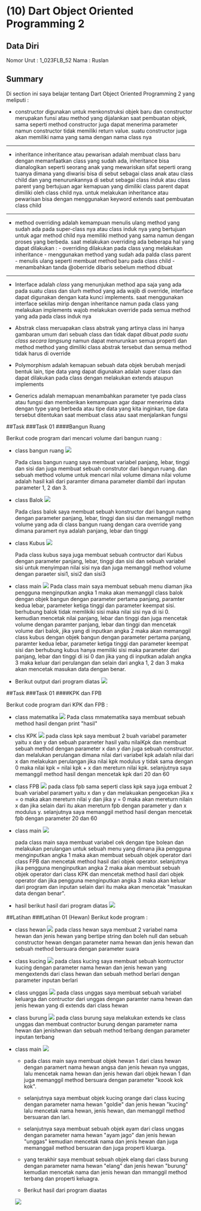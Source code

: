 # (10) Dart Object Oriented Programming 2

## Data Diri

Nomor Urut : 1_023FLB_52
Nama : Ruslan

## Summary

Di section ini saya belajar tentang Dart Object Oriented Programming 2 yang meliputi :

- constructor digunakan untuk menkonstruksi objek baru dan constructor merupakan funsi atau method yang dijalankan saat pembuatan objek, sama seperti method constructor juga dapat menerima parameter namun constructor tidak memiliki return value. suatu constructor juga akan memiliki nama yang sama dengan nama class nya

---

- inheritance
  inheritance atau pewarisan adalah membuat class baru dengan memanfaatkan class yang sudah ada, inheritance bisa dianalogikan seperti seorang anak yang mewariskan sifat seperti orang tuanya dimana yang diwarisi bisa di sebut sebagai class anak atau class child dan yang menurunkannya di sebut sebagai class induk atau class parent yang bertujuan agar kemapuan yang dimiliki class parent dapat dimiliki oleh class child nya. untuk melakukan inheritance atau pewarisan bisa dengan menggunakan keyword extends saat pembuatan class child

---

- method overriding adalah kemampuan menulis ulang method yang sudah ada pada super-class nya atau class induk nya yang bertujuan untuk agar method child nya memiliki method yang sama namun dengan proses yang berbeda. saat melakukan overriding ada beberapa hal yang dapat dilakukan : - overriding dilakukan pada class yang melakukan inheritance - menggunakan method yang sudah ada palda class parent - menulis ulang seperti membuat method baru pada class child - menambahkan tanda @oberride dibaris sebelum method dibuat

---

- Interface adalah _class_ yang menunjukan method apa saja yang ada pada suatu class dan slurh method yang ada wajib di override, interface dapat digunakan dengan kata kunci implements. saat menggunakan interface sekilas mirip dengan inheritance namun pada class yang melakukan implements wajob melakukan override pada semua method yang ada pada class induk nya

- Abstrak class meruapakan class abstrak yang artinya class ini hanya gambaran umum dari sebuah class dan tidak dapat dibuat _pada suatu class secara langsung_ namun dapat menurunkan semua properti dan method method yang dimiliki class abstrak tersebut dan semua method tidak harus di override

- Polymorphism adalah kemapuan sebuah data objek berubah menjadi bentuk lain, tipe data yang dapat digunakan adalah super class dan dapat dilakukan pada class dengan melakukan extends ataupun implements

- Generics adalah memapuan menambahkan parameter tye pada class atau fungsi dan memberikan kemampuan agar dapar menerima data dengan type yang berbeda atau tipe data yang kita inginkan, tipe data tersebut ditentukan saat membuat class atau saat menjalankan fungsi

##Task
###Task 01
####Bangun Ruang

Berikut code program dari mencari volume dari bangun ruang :

- class bangun ruang
  ![](../screenshots/classBangunRuang.png)

  Pada class bangun ruang saya membuat variabel panjang, lebar, tinggi dan sisi dan juga membuat sebuah construtor dari bangun ruang. dan sebuah method volume untuk mencari nilai volume dimana nilai volume adalah hasil kali dari paramter dimana parameter diambil dari inputan parameter 1, 2 dan 3.

- class Balok
  ![](../screenshots/classBalok.png)

  Pada class balok saya membuat sebuah konstructor dari bangun ruang dengan parameter panjang, lebar, tinggi dan sisi dan memanggil methon volume yang ada di class bangun ruang dengan cara override yang dimana paramert nya adalah panjang, lebar dan tinggi

- class Kubus
  ![](../screenshots/classKubus.png)

  Pada class kubus saya juga membuat sebuah contructor dari Kubus dengan parameter panjang, lebar, tinggi dan sisi dan sebuah variabel sisi untuk menyimpan nilai sisi nya dan juga memanggil method volume dengan paraeter sisi1, sisi2 dan sisi3

- class main
  ![](../screenshots/classMain.png)
  Pada class main saya membuat sebuah menu diaman jika pengguna menginputkan angka 1 maka akan memanggil class balok dengan objek bangun dengan parameter pertama panjang, paramter kedua lebar, parameter ketiga tinggi dan parameter keempat sisi. berhubung balok tidak memlikiki sisi maka nilai sisi nya di isi 0. kemudian mencetak nilai panjang, lebar dan tinggi dan juga mencetak volume dengan paramter panjang, lebar dan tinggi dan mencetak volume dari balok, jika yang di inputkan angka 2 maka akan memanggil class kubus dengan objek bangun dengan parameter pertama panjang, paramter kedua lebar, parameter ketiga tinggi dan parameter keempat sisi dan berhubung kubus hanya memiliki sisi maka parameter dari panjang, lebar dan tinggi di isi 0 dan jika yang di inputkan adalah angka 3 maka keluar dari perulangan dan selain dari angka 1, 2 dan 3 maka akan mencetak masukan data dengan benar.
- Berikut output dari program diatas
  ![](../screenshots/hasil.png)

##Task
###Task 01
####KPK dan FPB

Berikut code program dari KPK dan FPB :

- class matematika
  ![](../screenshots/classMatematika.png)
  Pada class mmatematika saya membuat sebuah method hasil dengan print "hasil"
- clss KPK
  ![](../screenshots/classKpk.png)
  pada class kpk saya membuat 2 buah variabel parameter yaitu x dan y dan sebuah parameter hasil yaitu nilaiKpk dan membuat sebuah method dengan parameter x dan y dan juga sebuah constructor. dan melalukan perulangan dimana nilai dari variabel kpk adalah nilai dari x dan melakukan perulangan jika nilai kpk modulus y tidak sama dengan 0 maka nilai kpk = nilai kpk + x dan mereturn nilai kpk. selanjutnya saya memanggil method hasil dengan mencetak kpk dari 20 dan 60
- class FPB
  ![](../screenshots/classFpb.png)
  pada class fpb sama seperti class kpk saya juga embuat 2 buah variabel paramert yaitu x dan y dan melakuakan pengecekan jika x = o maka akan mereturn nilai y dan jika y = 0 maka akan mereturn nilain x dan jika selain dari itu akan mereturn fpb dengan parameter y dan x modulus y. selanjutnya saya memanggil method hasil dengan mencetak fpb dengan parameter 20 dan 60
- class main
  ![](../screenshots/classMainTask02.png)

  pada class main saya membuat variabel cek dengan tipe bolean dan melakukan perulangan untuk sebuah menu yang dimana jika pengguna menginputkan angka 1 maka akan membuat sebuah objek operator dari class FPB dan mencetak method hasil dari objek operator. selanjutnya jika pengguna menginputkan angka 2 maka akan membuat sebuah objek operator dari class KPK dan mencetak method hasil dari objek operator dan jika pengguna menginputkan angka 3 maka akan keluar dari program dan inputan selain dari itu maka akan mencetak "masukan data dengan benar".

- hasil
  berikut hasil dari program diatas
  ![](../screenshots/hasilKpkFpb.png)

##Latihan
###Latihan 01 (Hewan)
Berikut kode program :

- class hewan
  ![](../screenshots/classHewan.png)
  pada class hewan saya membuat 2 variabel nama hewan dan jenis hewan yang bertipe string dan boleh null dan sebuah constructor hewan dengan parameter nama hewan dan jenis hewan dan sebuah method bersuara dengan parameter suara
- class kucing
  ![](../screenshots/classKucing.png)
  pada class kucing saya membuat sebuah kontructor kucing dengan parameter nama hewan dan jenis hewan yang mengextends dari class hewan dan sebuah method berlari dengan parameter inputan berlari
- class unggas
  ![](../screenshots/classUnggas.png)
  pada class unggas saya membuat sebuah variabel keluarga dan contructor dari unggas dengan paramter nama hewan dan jenis hewan yang di extends dari class hewan
- class burung
  ![](../screenshots/classBurung.png)
  pada class burung saya melakukan extends ke class unggas dan membuat contructor burung dengan parameter nama hewan dan jenishewan dan sebuah method terbang dengan parameter inputan terbang
- class main
  ![](../screenshots/classMainLatihan.png)

  - pada class main saya membuat objek hewan 1 dari class hewan dengan paramert nama hewan angsa dan jenis hewan nya unggas, lalu mencetak nama hewan dan jenis hewan dari objek hewan 1 dan juga memanggil method bersuara dengan parameter "koook kok kok".

  - selanjutnya saya membuat objek kucing orange dari class kucing dengan parameter nama hewan "goldie" dan jenis hewan "kucing" lalu mencetak nama hewan, jenis hewan, dan memanggil method bersuaran dan lari.

  - selanjutnya saya membuat sebuah objek ayam dari class unggas dengan parameter nama hewan "ayam jago" dan jenis hewan "unggas" kemudian mencetak nama dan jenis hewan dan juga memanggail method bersuaran dan juga properti kluarga.

  - yang terakhir saya membuat sebuah objek elang dari class burung dengan parameter nama hewan "elang" dan jenis hewan "burung" kemudian mencetak nama dan jenis hewan dan mmanggil method terbang dan properti keluagra.

  - Berikut hasil dari program diaatas

  ![](../screenshots/hasilLatihanHewan.dart.png)
